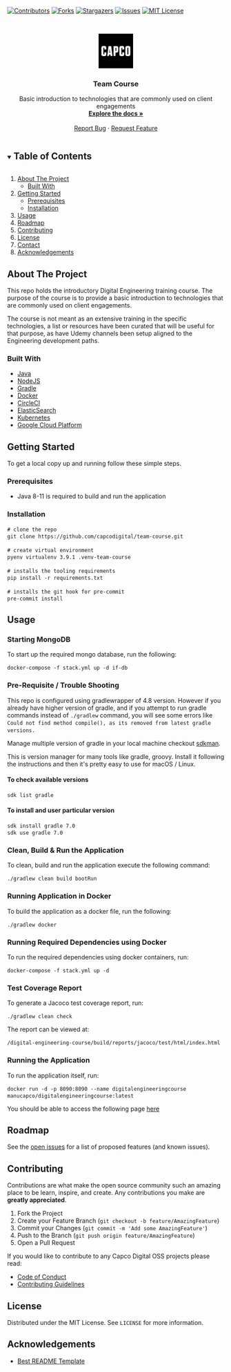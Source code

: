 [![Contributors][contributors-shield]][contributors-url]
[![Forks][forks-shield]][forks-url]
[![Stargazers][stars-shield]][stars-url]
[![Issues][issues-shield]][issues-url]
[![MIT License][license-shield]][license-url]

<!-- PROJECT LOGO -->
<br />
<p align="center">
  <a href="https://github.com/capcodigital/team-course">
    <img src="images/logo.png" alt="Logo" width="80" height="80">
  </a>

  <h3 align="center">Team Course</h3>

  <p align="center">
    Basic introduction to technologies that are commonly used on client engagements
    <br />
    <a href="https://github.com/capcodigital/team-course/blob/master/documentation/README.md"><strong>Explore the docs »</strong></a>
    <br />
    <br />
    <a href="https://github.com/capcodigital/team-course/issues">Report Bug</a>
    ·
    <a href="https://github.com/capcodigital/team-course/issues">Request Feature</a>
  </p>
</p>

<!-- TABLE OF CONTENTS -->
<details open="open">
  <summary><h2 style="display: inline-block">Table of Contents</h2></summary>
  <ol>
    <li>
      <a href="#about-the-project">About The Project</a>
      <ul>
        <li><a href="#built-with">Built With</a></li>
      </ul>
    </li>
    <li>
      <a href="#getting-started">Getting Started</a>
      <ul>
        <li><a href="#prerequisites">Prerequisites</a></li>
        <li><a href="#installation">Installation</a></li>
      </ul>
    </li>
    <li><a href="#usage">Usage</a></li>
    <li><a href="#roadmap">Roadmap</a></li>
    <li><a href="#contributing">Contributing</a></li>
    <li><a href="#license">License</a></li>
    <li><a href="#contact">Contact</a></li>
    <li><a href="#acknowledgements">Acknowledgements</a></li>
  </ol>
</details>

## About The Project

This repo holds the introductory Digital Engineering training course.  The purpose of the course is to provide a basic introduction to technologies that are commonly used on client engagements.

The course is not meant as an extensive training in the specific technologies, a list or resources have been curated that will be useful for that purpose, as have Udemy channels been setup aligned to the Engineering development paths.

### Built With

* [Java](https://www.java.com/en/)
* [NodeJS](https://nodejs.org/en/)
* [Gradle](https://gradle.org/)
* [Docker](https://www.docker.com/)
* [CircleCI](https://circleci.com/)
* [ElasticSearch](https://www.elastic.co/)
* [Kubernetes](https://kubernetes.io/)
* [Google Cloud Platform](https://cloud.google.com/)

<!-- GETTING STARTED -->
## Getting Started

To get a local copy up and running follow these simple steps.

### Prerequisites

* Java 8-11 is required to build and run the application

### Installation

```shell
# clone the repo
git clone https://github.com/capcodigital/team-course.git

# create virtual environment
pyenv virtualenv 3.9.1 .venv-team-course

# installs the tooling requirements
pip install -r requirements.txt

# installs the git hook for pre-commit
pre-commit install
```

<!-- USAGE EXAMPLES -->
## Usage

### Starting MongoDB

To start up the required mongo database, run the following:

```shell
docker-compose -f stack.yml up -d if-db
```

### Pre-Requisite / Trouble Shooting

This repo is configured using gradlewrapper of 4.8 version.  However if you already have higher version of gradle, and if you attempt to run gradle commands instead of `./gradlew` command, you will see some errors like `Could not find method compile(), as its removed from latest gradle versions.`

Manage multiple version of gradle in your local machine checkout [sdkman](https://sdkman.io/).

This is version manager for many tools like gradle, groovy. Install it following the instructions and then it's pretty easy to use for macOS / Linux.

#### To check available versions

```shell
sdk list gradle
```

#### To install and user particular version

```shell
sdk install gradle 7.0
sdk use gradle 7.0
```

### Clean, Build & Run the Application

To clean, build and run the application execute the following command:

```shell
./gradlew clean build bootRun
```

### Running Application in Docker

To build the application as a docker file, run the following:

```shell
./gradlew docker
```

### Running Required Dependencies using Docker

To run the required dependencies using docker containers, run:

```shell
docker-compose -f stack.yml up -d
```

### Test Coverage Report

To generate a Jacoco test coverage report, run:

```shell
./gradlew clean check
```

The report can be viewed at:

```shell
/digital-engineering-course/build/reports/jacoco/test/html/index.html
```

### Running the Application

To run the application itself, run:

```shell
docker run -d -p 8090:8090 --name digitalengineeringcourse manucapco/digitalengineeringcourse:latest
```

You should be able to access the following page [here](http://localhost:8090/swagger-ui.html)

<!-- ROADMAP -->
## Roadmap

See the [open issues](https://github.com/capcodigital/team-course/issues) for a list of proposed features (and known issues).

<!-- CONTRIBUTING -->
## Contributing

Contributions are what make the open source community such an amazing place to be learn, inspire, and create. Any contributions you make are **greatly appreciated**.

1. Fork the Project
2. Create your Feature Branch (`git checkout -b feature/AmazingFeature`)
3. Commit your Changes (`git commit -m 'Add some AmazingFeature'`)
4. Push to the Branch (`git push origin feature/AmazingFeature`)
5. Open a Pull Request

If you would like to contribute to any Capco Digital OSS projects please read:

* [Code of Conduct](https://github.com/capcodigital/.github/blob/master/CODE_OF_CONDUCT.md)
* [Contributing Guidelines](https://github.com/capcodigital/.github/blob/master/CONTRIBUTING.md)

<!-- LICENSE -->
## License

Distributed under the MIT License. See `LICENSE` for more information.

<!-- ACKNOWLEDGEMENTS -->
## Acknowledgements

* [Best README Template](https://github.com/othneildrew/Best-README-Template/blob/master/README.md)

<!-- MARKDOWN LINKS & IMAGES -->
<!-- https://www.markdownguide.org/basic-syntax/#reference-style-links -->
[contributors-shield]: https://img.shields.io/github/contributors/capcodigital/team-course.svg?style=for-the-badge
[contributors-url]: https://github.com/capcodigital/team-course/graphs/contributors
[forks-shield]: https://img.shields.io/github/forks/capcodigital/team-course.svg?style=for-the-badge
[forks-url]: https://github.com/capcodigital/team-course/network/members
[stars-shield]: https://img.shields.io/github/stars/capcodigital/team-course.svg?style=for-the-badge
[stars-url]: https://github.com/capcodigital/team-course/stargazers
[issues-shield]: https://img.shields.io/github/issues/capcodigital/team-course.svg?style=for-the-badge
[issues-url]: https://github.com/capcodigital/team-course/issues
[license-shield]: https://img.shields.io/github/license/capcodigital/team-course.svg?style=for-the-badge
[license-url]: https://github.com/capcodigital/team-course/blob/master/LICENSE
